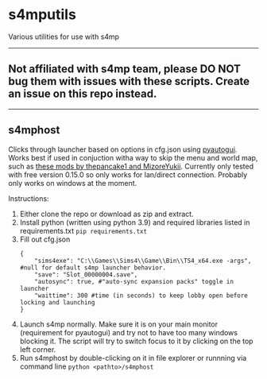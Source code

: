 # s4mputils
Various utilities for use with s4mp

---
## Not affiliated with s4mp team, please DO NOT bug them with issues with these scripts.  Create an issue on this repo instead.
---

## s4mphost
Clicks through launcher based on options in cfg.json using [pyautogui](https://pypi.org/project/PyAutoGUI/).
Works best if used in conjuction witha way to skip the menu and world map, such as [these mods by thepancake1 and MizoreYukii](https://www.patreon.com/posts/skip-world-map-1-57554501).
Currently only tested with free version 0.15.0 so only works for lan/direct connection. Probably only works on windows at the moment.

Instructions:
1. Either clone the repo or download as zip and extract.
2. Install python (written using python 3.9) and required libraries listed in requirements.txt
    ```pip requirements.txt```
3. Fill out cfg.json
    ```
    {
    	"sims4exe": "C:\\Games\\Sims4\\Game\\Bin\\TS4_x64.exe -args", #null for default s4mp launcher behavior.
    	"save": "Slot_00000004.save",
    	"autosync": true, #"auto-sync expansion packs" toggle in launcher
    	"waittime": 300 #time (in seconds) to keep lobby open before locking and launching 
    }
    ```
4. Launch s4mp normally.  Make sure it is on your main monitor (requirement for pyautogui) and try not to have too many windows blocking it.  The script will try to switch focus to it by clicking on the top left corner.
5. Run s4mphost by double-clicking on it in file explorer or runnning via command line 
```python <pathto>/s4mphost```
